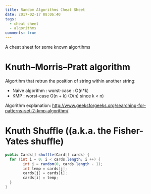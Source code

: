 ```yaml
---
title: Random Algorithms Cheat Sheet
date: 2017-02-17 08:06:40
tags:
  - cheat sheet
  - algorithms
comments: true
---
```

A cheat sheet for some known algortihms
<!-- more -->
# Knuth–Morris–Pratt algorithm
Algortihm that retrun the position of string within another string:
- Naive algorithm : worst-case : O(n*k)
- KMP : worst-case O(n + k) (O(n) since k < n)

Algorithm explanation:
http://www.geeksforgeeks.org/searching-for-patterns-set-2-kmp-algorithm/

# Knuth Shuffle ((a.k.a. the Fisher-Yates shuffle)
```java
public Cards[] shuffle(Card[] cards) {
  for (int i = 0; i < cards.length; i ++) {
 		int j = random(0, cards.length - 1);	
		int temp = cards[j];
		cards[j] = cards[i];
		cards[i] = temp;
  }
} 
 ```
